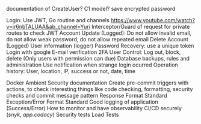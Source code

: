 documentation of CreateUser? C1 model?
save encrypted password

Login: Use JWT, Go routine and channels https://www.youtube.com/watch?v=jr6nbTALUAA&ab_channel=Yuri
Interceptor/Guard of request for private routes to check JWT
Account Update (Logged): Do not allow invalid email, do not allow weak password, do not allow repeated email
Delete Account (Logged)
User information (logger)
Password Recovery: use a unique token
Login with google
E-mail verification
2FA
User Control: Log out, block, delete (Only users with permission can due)
Database backups, rules and administration
Use notification when strange login ocurred
Operation history: User, location, IP, success or not, date, time

Docker Ambient
Security documentation
Create pre-commit triggers with actions, to check interesting things like code checking, formatting, security checks and commit message pattern
Response Format Standard
Exception/Error Format Standard
Good logging of application (Success/Error)
How to monitor and have observability
CI/CD securely (_snyk_, _app.codacy_)
Security tests
Load Tests
